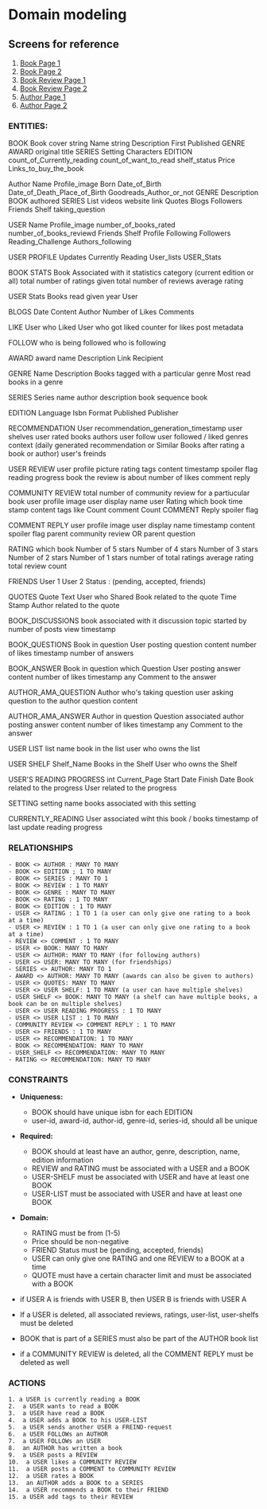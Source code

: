 # Domain modeling

## Screens for reference
1. [Book Page 1](https://www.goodreads.com/book/show/228665.The_Eye_of_the_World)
2. [Book Page 2](https://www.goodreads.com/book/show/25744928-deep-work)
3. [Book Review Page 1](https://www.goodreads.com/review/show/1777455910)
4. [Book Review Page 2](https://www.goodreads.com/review/show/2376175112)
5. [Author Page 1](https://www.goodreads.com/author/show/147891.Cal_Newport)
6. [Author Page 2](https://www.goodreads.com/author/show/221559.Jeff_Kinney)


### ENTITIES:
BOOK
	Book cover
	string Name
	string Description
	First Published
	GENRE
	AWARD
	original title
	SERIES
	Setting
	Characters
	EDITION
	count_of_Currently_reading
	count_of_want_to_read
	shelf_status
	Price
	Links_to_buy_the_book

Author
	Name
	Profile_image
	Born
	Date_of_Birth 
	Date_of_Death_Place_of_Birth
	Goodreads_Author_or_not
	GENRE
	Description
	BOOK authored
	SERIES List
	videos
	website link
	Quotes 
	Blogs
	Followers
	Friends
	Shelf
	taking_question

USER
	Name
	Profile_image
	number_of_books_rated
	number_of_books_reviewd
	Friends
	Shelf
	Profile
	Following
	Followers
	Reading_Challenge
	Authors_following

USER PROFILE
	Updates 
	Currently Reading
	User_lists
	USER_Stats

BOOK STATS
	Book Associated with it
	statistics category (current edition or all)
	total number of ratings given
	total number of reviews
	average rating

USER Stats
	Books read
	given year
	User

BLOGS
	Date
	Content
	Author
	Number of Likes
	Comments

LIKE
	User who Liked
	User who got liked
	counter for likes
	post metadata

FOLLOW
	who is being followed
	who is following

AWARD
	award name
	Description
	Link
	Recipient

GENRE
	Name
	Description
	Books tagged with a particular genre
	Most read books in a genre

SERIES
	Series name
	author
	description
	book sequence
	book

EDITION
	Language
	Isbn
	Format
	Published
	Publisher

RECOMMENDATION
	User
	recommendation_generation_timestamp
	user shelves
	user rated books
	authors user follow
	user followed / liked genres
	context (daily generated recommendation or Similar Books after rating a book or author)
	user's freinds

USER REVIEW
	user profile picture
	rating
	tags
	content
	timestamp
	spoiler flag
	reading progress
	book the review is about
	number of likes
	comment reply

COMMUNITY REVIEW
	total number of community review for a partiucular book
	user profile image
	user display name
	user Rating
	which book
	time stamp
	content
	tags
	like Count
	comment Count
	COMMENT Reply
	spoiler flag

COMMENT REPLY
	user profile image
	user display name
	timestamp
	content
	spoiler flag
	parent community review OR parent question

RATING
	which book
	Number of 5 stars
	Number of 4 stars
	Number of 3 stars
	Number of 2 stars
	Number of 1 stars
	number of total ratings
	average rating
	total review count

FRIENDS
	User 1
	User 2
	Status : (pending, accepted, friends)

QUOTES
	Quote Text
	User who Shared
	Book related to the quote
	Time Stamp
	Author related to the quote

BOOK_DISCUSSIONS
	book associated with it
	discussion topic
	started by
	number of posts
	view
	timestamp

BOOK_QUESTIONS
	Book in question
	User posting question
	content
	number of likes
	timestamp
	number of answers

BOOK_ANSWER
	Book in question
	which Question
	User posting answer
	content
	number of likes
	timestamp
	any Comment to the answer

AUTHOR_AMA_QUESTION
	Author who's taking question
	user asking question to the author
	question content

AUTHOR_AMA_ANSWER
	Author in question
	Question associated
	author posting answer
	content
	number of likes
	timestamp
	any Comment to the answer

USER LIST
	list name
	book in the list
	user who owns the list

USER SHELF
	Shelf_Name
	Books in the Shelf
	User who owns the Shelf
	
USER'S READING PROGRESS
	int Current_Page
	Start Date
	Finish Date
	Book related to the progress
	User related to the progress

SETTING
	setting name
	books associated with this setting

CURRENTLY_READING
	User associated wiht this
	book / books
	timestamp of last update
	reading progress

### RELATIONSHIPS
    - BOOK <> AUTHOR : MANY TO MANY
    - BOOK <> EDITION ; 1 TO MANY
    - BOOK <> SERIES : MANY TO 1
    - BOOK <> REVIEW : 1 TO MANY
    - BOOK <> GENRE : MANY TO MANY
    - BOOK <> RATING : 1 TO MANY
    - BOOK <> EDITION : 1 TO MANY
    - USER <> RATING : 1 TO 1 (a user can only give one rating to a book at a time)
    - USER <> REVIEW : 1 TO 1 (a user can only give one rating to a book at a time)
    - REVIEW <> COMMENT : 1 TO MANY
    - USER <> BOOK: MANY TO MANY
    - USER <> AUTHOR: MANY TO MANY (for following authors)
    - USER <> USER: MANY TO MANY (for friendships)
    - SERIES <> AUTHOR: MANY TO 1
    - AWARD <> AUTHOR: MANY TO MANY (awards can also be given to authors)
    - USER <> QUOTES: MANY TO MANY 
    - USER <> USER SHELF: 1 TO MANY (a user can have multiple shelves)
    - USER SHELF <> BOOK: MANY TO MANY (a shelf can have multiple books, a book can be on multiple shelves)
    - USER <> USER READING PROGRESS : 1 TO MANY
    - USER <> USER LIST : 1 TO MANY
    - COMMUNITY REVIEW <> COMMENT REPLY : 1 TO MANY
    - USER <> FRIENDS : 1 TO MANY
    - USER <> RECOMMENDATION: 1 TO MANY
    - BOOK <> RECOMMENDATION: MANY TO MANY
    - USER_SHELF <> RECOMMENDATION: MANY TO MANY
    - RATING <> RECOMMENDATION: MANY TO MANY


### CONSTRAINTS

- __Uniqueness:__
    - BOOK should have unique isbn for each EDITION
    - user-id, award-id, author-id, genre-id, series-id, should all be unique

- __Required:__ 
    - BOOK should at least have an author, genre, description, name, edition information
    - REVIEW and RATING must be associated with a USER and a BOOK
    - USER-SHELF must be associated with USER and have at least one BOOK
    - USER-LIST must be associated with USER and have at least one BOOK

- __Domain:__
    - RATING must be from (1-5)
    - Price should be non-negative
    - FRIEND Status must be (pending, accepted, friends)
    - USER can only give one RATING and one REVIEW to a BOOK at a time
    - QUOTE must have a certain character limit and must be associated with a BOOK

- if USER A is friends with USER B, then USER B is friends with USER A
- If a USER is deleted, all associated reviews, ratings, user-list, user-shelfs must be deleted
- BOOK that is part of a SERIES must also be part of the AUTHOR book list
- if a COMMUNITY REVIEW is deleted, all the COMMENT REPLY must be deleted as well


### ACTIONS
    1. a USER is currently reading a BOOK
    2.  a USER wants to read a BOOK
    3.  a USER have read a BOOK
    4.  a USER adds a BOOK to his USER-LIST
    5.  a USER sends another USER a FREIND-request
    6.  a USER FOLLOWs an AUTHOR
    7.  a USER FOLLOWs an USER
    8.  an AUTHOR has written a book
    9.  a USER posts a REVIEW
    10.  a USER likes a COMMUNITY REVIEW
    11.  a USER posts a COMMENT to COMMUNITY REVIEW
    12.  a USER rates a BOOK
    13.  an AUTHOR adds a BOOK to a SERIES
    14.  a USER recommends a BOOK to their FRIEND
    15. a USER add tags to their REVIEW  